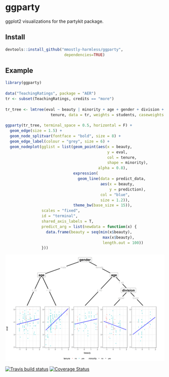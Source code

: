 ggparty
================

ggplot2 visualizations for the partykit package.

Install
-------

``` r
devtools::install_github("mmostly-harmless/ggparty", 
                          dependencies=TRUE)
```

Example
-------

``` r
library(ggparty)

data("TeachingRatings", package = "AER")
tr <- subset(TeachingRatings, credits == "more")

tr_tree <- lmtree(eval ~ beauty | minority + age + gender + division + native +
                    tenure, data = tr, weights = students, caseweights = FALSE)

ggparty(tr_tree, terminal_space = 0.5, horizontal = F) +
  geom_edge(size = 1.5) +
  geom_node_splitvar(fontface = "bold", size = 8) +
  geom_edge_label(colour = "grey", size = 6) +
  geom_nodeplot(gglist = list(geom_point(aes(x = beauty,
                                             y = eval,
                                             col = tenure,
                                             shape = minority),
                                         alpha = 0.8),
                              expression(
                                geom_line(data = predict_data,
                                          aes(x = beauty,
                                              y = prediction),
                                          col = "blue",
                                          size = 1.2)),
                              theme_bw(base_size = 15)),
                scales = "fixed",
                id = "terminal",
                shared_axis_labels = T,
                predict_arg = list(newdata = function(x) {
                  data.frame(beauty = seq(min(x$beauty),
                                           max(x$beauty),
                                           length.out = 100))
                }))
```

![](README_files/figure-markdown_github/unnamed-chunk-2-1.png)

[![Travis build status](https://travis-ci.org/mmostly-harmless/ggparty.svg?branch=master)](https://travis-ci.org/mmostly-harmless/ggparty)
[![Coverage Status](https://coveralls.io/repos/github/Niyazu/ggparty/badge.svg?branch=master)](https://coveralls.io/github/Niyazu/ggparty?branch=nyz_0)
